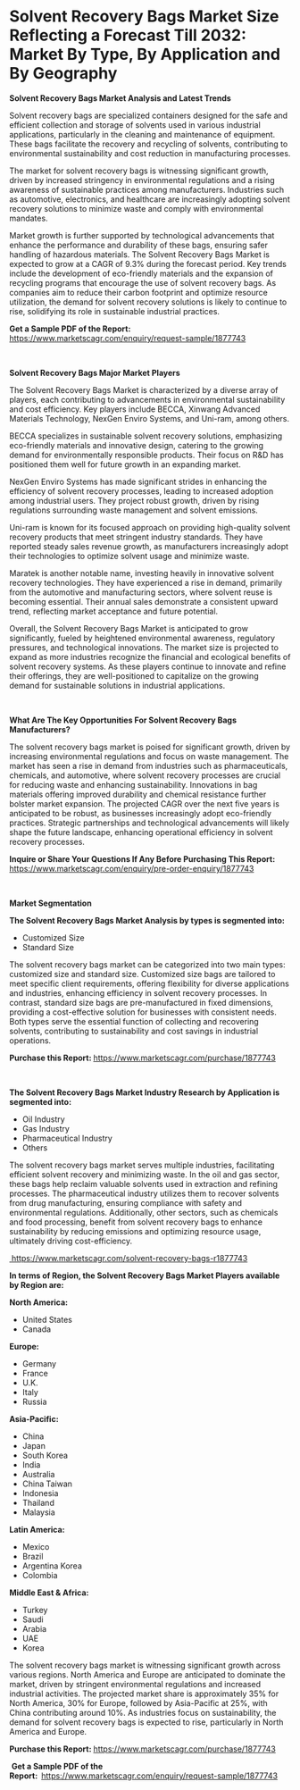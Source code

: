 <p><h1>Solvent Recovery Bags Market Size Reflecting a Forecast Till 2032: Market By Type, By Application and By Geography</h1></p><p><strong>Solvent Recovery Bags Market Analysis and Latest Trends</strong></p>
<p><p>Solvent recovery bags are specialized containers designed for the safe and efficient collection and storage of solvents used in various industrial applications, particularly in the cleaning and maintenance of equipment. These bags facilitate the recovery and recycling of solvents, contributing to environmental sustainability and cost reduction in manufacturing processes. </p><p>The market for solvent recovery bags is witnessing significant growth, driven by increased stringency in environmental regulations and a rising awareness of sustainable practices among manufacturers. Industries such as automotive, electronics, and healthcare are increasingly adopting solvent recovery solutions to minimize waste and comply with environmental mandates. </p><p>Market growth is further supported by technological advancements that enhance the performance and durability of these bags, ensuring safer handling of hazardous materials. The Solvent Recovery Bags Market is expected to grow at a CAGR of 9.3% during the forecast period. Key trends include the development of eco-friendly materials and the expansion of recycling programs that encourage the use of solvent recovery bags. As companies aim to reduce their carbon footprint and optimize resource utilization, the demand for solvent recovery solutions is likely to continue to rise, solidifying its role in sustainable industrial practices.</p></p>
<p><strong>Get a Sample PDF of the Report:&nbsp;</strong> <a href="https://www.marketscagr.com/enquiry/request-sample/1877743?utm_campaign=2187&utm_medium=2&utm_source=Github&utm_content=ia&utm_term=19042025&utm_id=solvent-recovery-bags">https://www.marketscagr.com/enquiry/request-sample/1877743</a></p>
<p>&nbsp;</p>
<p><strong>Solvent Recovery Bags Major Market Players</strong></p>
<p><p>The Solvent Recovery Bags Market is characterized by a diverse array of players, each contributing to advancements in environmental sustainability and cost efficiency. Key players include BECCA, Xinwang Advanced Materials Technology, NexGen Enviro Systems, and Uni-ram, among others. </p><p>BECCA specializes in sustainable solvent recovery solutions, emphasizing eco-friendly materials and innovative design, catering to the growing demand for environmentally responsible products. Their focus on R&D has positioned them well for future growth in an expanding market.</p><p>NexGen Enviro Systems has made significant strides in enhancing the efficiency of solvent recovery processes, leading to increased adoption among industrial users. They project robust growth, driven by rising regulations surrounding waste management and solvent emissions.</p><p>Uni-ram is known for its focused approach on providing high-quality solvent recovery products that meet stringent industry standards. They have reported steady sales revenue growth, as manufacturers increasingly adopt their technologies to optimize solvent usage and minimize waste.</p><p>Maratek is another notable name, investing heavily in innovative solvent recovery technologies. They have experienced a rise in demand, primarily from the automotive and manufacturing sectors, where solvent reuse is becoming essential. Their annual sales demonstrate a consistent upward trend, reflecting market acceptance and future potential.</p><p>Overall, the Solvent Recovery Bags Market is anticipated to grow significantly, fueled by heightened environmental awareness, regulatory pressures, and technological innovations. The market size is projected to expand as more industries recognize the financial and ecological benefits of solvent recovery systems. As these players continue to innovate and refine their offerings, they are well-positioned to capitalize on the growing demand for sustainable solutions in industrial applications.</p></p>
<p>&nbsp;</p>
<p><strong>What Are The Key Opportunities For Solvent Recovery Bags Manufacturers?</strong></p>
<p><p>The solvent recovery bags market is poised for significant growth, driven by increasing environmental regulations and focus on waste management. The market has seen a rise in demand from industries such as pharmaceuticals, chemicals, and automotive, where solvent recovery processes are crucial for reducing waste and enhancing sustainability. Innovations in bag materials offering improved durability and chemical resistance further bolster market expansion. The projected CAGR over the next five years is anticipated to be robust, as businesses increasingly adopt eco-friendly practices. Strategic partnerships and technological advancements will likely shape the future landscape, enhancing operational efficiency in solvent recovery processes.</p></p>
<p><strong>Inquire or Share Your Questions If Any Before Purchasing This Report:</strong> <a href="https://www.marketscagr.com/enquiry/pre-order-enquiry/1877743?utm_campaign=2187&utm_medium=2&utm_source=Github&utm_content=ia&utm_term=19042025&utm_id=solvent-recovery-bags">https://www.marketscagr.com/enquiry/pre-order-enquiry/1877743</a></p>
<p>&nbsp;</p>
<p><strong>Market Segmentation</strong></p>
<p><strong>The Solvent Recovery Bags Market Analysis by types is segmented into:</strong></p>
<p><ul><li>Customized Size</li><li>Standard Size</li></ul></p>
<p><p>The solvent recovery bags market can be categorized into two main types: customized size and standard size. Customized size bags are tailored to meet specific client requirements, offering flexibility for diverse applications and industries, enhancing efficiency in solvent recovery processes. In contrast, standard size bags are pre-manufactured in fixed dimensions, providing a cost-effective solution for businesses with consistent needs. Both types serve the essential function of collecting and recovering solvents, contributing to sustainability and cost savings in industrial operations.</p></p>
<p><strong>Purchase this Report:&nbsp;</strong><a href="https://www.marketscagr.com/purchase/1877743?utm_campaign=2187&utm_medium=2&utm_source=Github&utm_content=ia&utm_term=19042025&utm_id=solvent-recovery-bags">https://www.marketscagr.com/purchase/1877743</a></p>
<p>&nbsp;</p>
<p><strong>The Solvent Recovery Bags Market Industry Research by Application is segmented into:</strong></p>
<p><ul><li>Oil Industry</li><li>Gas Industry</li><li>Pharmaceutical Industry</li><li>Others</li></ul></p>
<p><p>The solvent recovery bags market serves multiple industries, facilitating efficient solvent recovery and minimizing waste. In the oil and gas sector, these bags help reclaim valuable solvents used in extraction and refining processes. The pharmaceutical industry utilizes them to recover solvents from drug manufacturing, ensuring compliance with safety and environmental regulations. Additionally, other sectors, such as chemicals and food processing, benefit from solvent recovery bags to enhance sustainability by reducing emissions and optimizing resource usage, ultimately driving cost-efficiency.</p></p>
<p><a href="https://www.marketscagr.com/solvent-recovery-bags-r1877743?utm_campaign=2187&utm_medium=2&utm_source=Github&utm_content=ia&utm_term=19042025&utm_id=solvent-recovery-bags">&nbsp;https://www.marketscagr.com/solvent-recovery-bags-r1877743</a></p>
<p><strong>In terms of Region, the Solvent Recovery Bags Market Players available by Region are:</strong></p>
<p>
    <p> <strong> North America: </strong>
        <ul>
            <li>United States</li>
            <li>Canada</li>
        </ul>
        </p> 
    <p> <strong> Europe: </strong>
        <ul>
            <li>Germany</li>
            <li>France</li>
            <li>U.K.</li>
            <li>Italy</li>
            <li>Russia</li>
        </ul>
        </p> 
    <p> <strong> Asia-Pacific: </strong>
        <ul>
            <li>China</li>
            <li>Japan</li>
            <li>South Korea</li>
            <li>India</li>
            <li>Australia</li>
            <li>China Taiwan</li>
            <li>Indonesia</li>
            <li>Thailand</li>
            <li>Malaysia</li>
        </ul>
        </p> 
    <p> <strong> Latin America: </strong>
        <ul>
            <li>Mexico</li>
            <li>Brazil</li>
            <li>Argentina Korea</li>
            <li>Colombia</li>
        </ul>
        </p> 
    <p> <strong> Middle East & Africa: </strong>
        <ul>
            <li>Turkey</li>
            <li>Saudi</li>
            <li>Arabia</li>
            <li>UAE</li>
            <li>Korea</li>
        </ul>
    </p>
    </p>
<p><p>The solvent recovery bags market is witnessing significant growth across various regions. North America and Europe are anticipated to dominate the market, driven by stringent environmental regulations and increased industrial activities. The projected market share is approximately 35% for North America, 30% for Europe, followed by Asia-Pacific at 25%, with China contributing around 10%. As industries focus on sustainability, the demand for solvent recovery bags is expected to rise, particularly in North America and Europe.</p></p>
<p><strong>Purchase this Report: </strong><a href="https://www.marketscagr.com/purchase/1877743?utm_campaign=2187&utm_medium=2&utm_source=Github&utm_content=ia&utm_term=19042025&utm_id=solvent-recovery-bags">https://www.marketscagr.com/purchase/1877743</a></p>
<p>&nbsp;<strong>Get a Sample PDF of the Report:&nbsp;&nbsp;</strong><a href="https://www.marketscagr.com/enquiry/request-sample/1877743?utm_campaign=2187&utm_medium=2&utm_source=Github&utm_content=ia&utm_term=19042025&utm_id=solvent-recovery-bags">https://www.marketscagr.com/enquiry/request-sample/1877743</a></p>
<p><strong></strong></p>
<p><p></p><p></p><p></p></p>